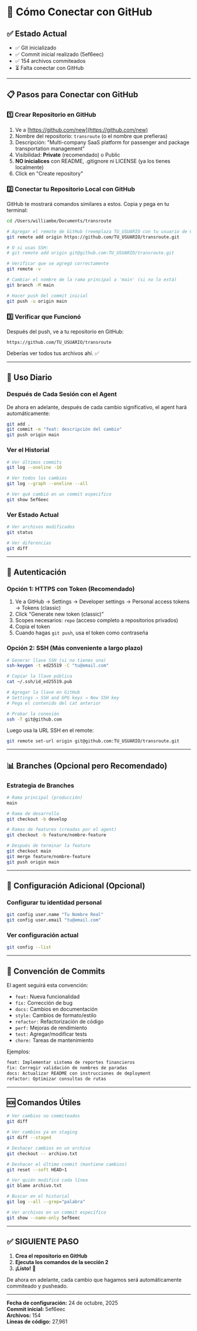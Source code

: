 # 🔗 Cómo Conectar con GitHub

## ✅ Estado Actual

- ✅ Git inicializado
- ✅ Commit inicial realizado (5ef6eec)
- ✅ 154 archivos commiteados
- ⏳ Falta conectar con GitHub

---

## 📋 Pasos para Conectar con GitHub

### 1️⃣ Crear Repositorio en GitHub

1. Ve a [https://github.com/new](https://github.com/new)
2. Nombre del repositorio: `transroute` (o el nombre que prefieras)
3. Descripción: "Multi-company SaaS platform for passenger and package transportation management"
4. Visibilidad: **Private** (recomendado) o Public
5. **NO inicialices** con README, .gitignore ni LICENSE (ya los tienes localmente)
6. Click en "Create repository"

### 2️⃣ Conectar tu Repositorio Local con GitHub

GitHub te mostrará comandos similares a estos. Copia y pega en tu terminal:

```bash
cd /Users/williambe/Documents/transroute

# Agregar el remote de GitHub (reemplaza TU_USUARIO con tu usuario de GitHub)
git remote add origin https://github.com/TU_USUARIO/transroute.git

# O si usas SSH:
# git remote add origin git@github.com:TU_USUARIO/transroute.git

# Verificar que se agregó correctamente
git remote -v

# Cambiar el nombre de la rama principal a 'main' (si no lo está)
git branch -M main

# Hacer push del commit inicial
git push -u origin main
```

### 3️⃣ Verificar que Funcionó

Después del push, ve a tu repositorio en GitHub:
```
https://github.com/TU_USUARIO/transroute
```

Deberías ver todos tus archivos ahí. ✅

---

## 🚀 Uso Diario

### Después de Cada Sesión con el Agent

De ahora en adelante, después de cada cambio significativo, el agent hará automáticamente:

```bash
git add .
git commit -m "feat: descripción del cambio"
git push origin main
```

### Ver el Historial

```bash
# Ver últimos commits
git log --oneline -10

# Ver todos los cambios
git log --graph --oneline --all

# Ver qué cambió en un commit específico
git show 5ef6eec
```

### Ver Estado Actual

```bash
# Ver archivos modificados
git status

# Ver diferencias
git diff
```

---

## 🔐 Autenticación

### Opción 1: HTTPS con Token (Recomendado)

1. Ve a GitHub → Settings → Developer settings → Personal access tokens → Tokens (classic)
2. Click "Generate new token (classic)"
3. Scopes necesarios: `repo` (acceso completo a repositorios privados)
4. Copia el token
5. Cuando hagas `git push`, usa el token como contraseña

### Opción 2: SSH (Más conveniente a largo plazo)

```bash
# Generar llave SSH (si no tienes una)
ssh-keygen -t ed25519 -C "tu@email.com"

# Copiar la llave pública
cat ~/.ssh/id_ed25519.pub

# Agregar la llave en GitHub
# Settings → SSH and GPG keys → New SSH key
# Pega el contenido del cat anterior

# Probar la conexión
ssh -T git@github.com
```

Luego usa la URL SSH en el remote:
```bash
git remote set-url origin git@github.com:TU_USUARIO/transroute.git
```

---

## 📊 Branches (Opcional pero Recomendado)

### Estrategia de Branches

```bash
# Rama principal (producción)
main

# Rama de desarrollo
git checkout -b develop

# Ramas de features (creadas por el agent)
git checkout -b feature/nombre-feature

# Después de terminar la feature
git checkout main
git merge feature/nombre-feature
git push origin main
```

---

## 🎯 Configuración Adicional (Opcional)

### Configurar tu identidad personal

```bash
git config user.name "Tu Nombre Real"
git config user.email "tu@email.com"
```

### Ver configuración actual

```bash
git config --list
```

---

## 📝 Convención de Commits

El agent seguirá esta convención:

- `feat:` Nueva funcionalidad
- `fix:` Corrección de bug
- `docs:` Cambios en documentación
- `style:` Cambios de formato/estilo
- `refactor:` Refactorización de código
- `perf:` Mejoras de rendimiento
- `test:` Agregar/modificar tests
- `chore:` Tareas de mantenimiento

Ejemplos:
```bash
feat: Implementar sistema de reportes financieros
fix: Corregir validación de nombres de paradas
docs: Actualizar README con instrucciones de deployment
refactor: Optimizar consultas de rutas
```

---

## 🆘 Comandos Útiles

```bash
# Ver cambios no commiteados
git diff

# Ver cambios ya en staging
git diff --staged

# Deshacer cambios en un archivo
git checkout -- archivo.txt

# Deshacer el último commit (mantiene cambios)
git reset --soft HEAD~1

# Ver quién modificó cada línea
git blame archivo.txt

# Buscar en el historial
git log --all --grep="palabra"

# Ver archivos en un commit específico
git show --name-only 5ef6eec
```

---

## ✅ SIGUIENTE PASO

1. **Crea el repositorio en GitHub**
2. **Ejecuta los comandos de la sección 2**
3. **¡Listo!** 🎉

De ahora en adelante, cada cambio que hagamos será automáticamente commiteado y pusheado.

---

**Fecha de configuración:** 24 de octubre, 2025  
**Commit inicial:** 5ef6eec  
**Archivos:** 154  
**Líneas de código:** 27,961

